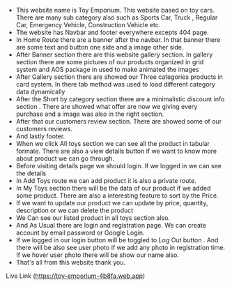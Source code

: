 * This website name is Toy Emporium. This website based on toy cars. There are many sub category also such as Sports Car, Truck , Regular Car, Emergency Vehicle, Construction Vehicle etc.
* The website has Navbar and footer everywhere excepts 404 page.
* In Home Route there are a banner after the navbar. In that banner there are some text and button one side and a image other side.
* After Banner section there are this website gallery section. In gallery section there are some pictures of our products organized in grid system and AOS package in used to make animated the images
* After Gallery section there are showed our Three categories products in card system. In there tab method was used to load different category data dynamically
* After the Short by category section there are a minimalistic discount info section . There are showed what offer are now we giving every purchase and a image was also in the right section.
* After that our customers review section. There are showed some of our customers reviews.
* And lastly footer.
* When we click All toys section we can see all the product in tabular formate. There are also a view details button if we want to know more about product we can go through.
* Before visiting details page we should login. If we logged in we can see the details
* In Add Toys route we can add product it is also a private route.
* In My Toys section there will be the data of our product if we added some product. There are also a interesting feature to sort by the Price.
* If we want to update our product we can update by price, quantity, description or we can delete the product
* We Can see our listed product in all toys section also.
* And As Usual there are login and registration page. We can create account by email password or Google Login.
* If we logged in our login button will be toggled to Log Out button . And there will be also see user photo if we add any photo in registration time. If we hover user photo there will be show our name also.
* That's all from this website thank you.

Live Link (https://toy-emporium-4b8fa.web.app)